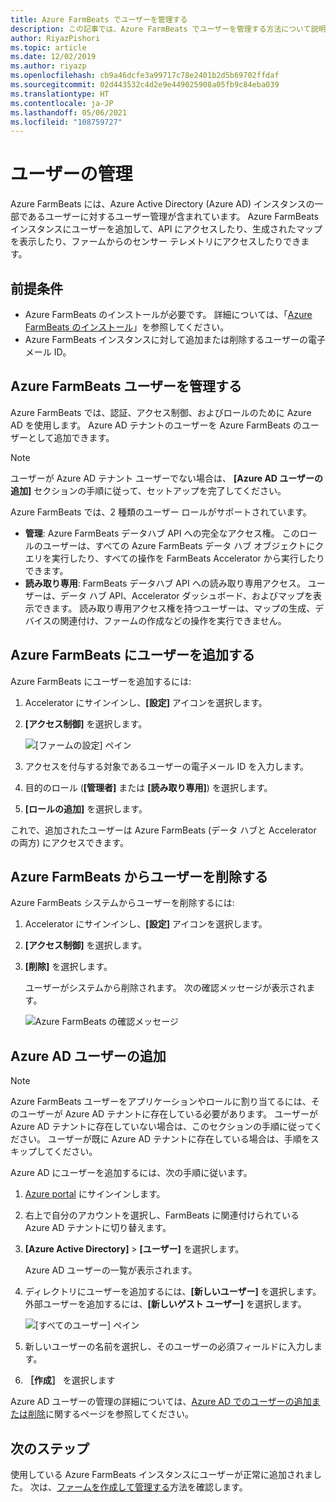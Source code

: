 ```yaml
---
title: Azure FarmBeats でユーザーを管理する
description: この記事では、Azure FarmBeats でユーザーを管理する方法について説明します。
author: RiyazPishori
ms.topic: article
ms.date: 12/02/2019
ms.author: riyazp
ms.openlocfilehash: cb9a46dcfe3a99717c78e2401b2d5b69702ffdaf
ms.sourcegitcommit: 02d443532c4d2e9e449025908a05fb9c84eba039
ms.translationtype: HT
ms.contentlocale: ja-JP
ms.lasthandoff: 05/06/2021
ms.locfileid: "108759727"
---
```

# <a name="manage-users"></a>ユーザーの管理

Azure FarmBeats には、Azure Active Directory (Azure AD) インスタンスの一部であるユーザーに対するユーザー管理が含まれています。 Azure FarmBeats インスタンスにユーザーを追加して、API にアクセスしたり、生成されたマップを表示したり、ファームからのセンサー テレメトリにアクセスしたりできます。

## <a name="prerequisites"></a>前提条件

- Azure FarmBeats のインストールが必要です。 詳細については、「[Azure FarmBeats のインストール](install-azure-farmbeats.md)」を参照してください。
- Azure FarmBeats インスタンスに対して追加または削除するユーザーの電子メール ID。

## <a name="manage-azure-farmbeats-users"></a>Azure FarmBeats ユーザーを管理する

Azure FarmBeats では、認証、アクセス制御、およびロールのために Azure AD を使用します。 Azure AD テナントのユーザーを Azure FarmBeats のユーザーとして追加できます。

> [!NOTE]
> ユーザーが Azure AD テナント ユーザーでない場合は、 **[Azure AD ユーザーの追加]** セクションの手順に従って、セットアップを完了してください。

Azure FarmBeats では、2 種類のユーザー ロールがサポートされています。

 - **管理**: Azure FarmBeats データハブ API への完全なアクセス権。 このロールのユーザーは、すべての Azure FarmBeats データ ハブ オブジェクトにクエリを実行したり、すべての操作を FarmBeats Accelerator から実行したりできます。
 - **読み取り専用**: FarmBeats データハブ API への読み取り専用アクセス。 ユーザーは、データ ハブ API、Accelerator ダッシュボード、およびマップを表示できます。 読み取り専用アクセス権を持つユーザーは、マップの生成、デバイスの関連付け、ファームの作成などの操作を実行できません。

## <a name="add-users-to-azure-farmbeats"></a>Azure FarmBeats にユーザーを追加する

Azure FarmBeats にユーザーを追加するには:

1. Accelerator にサインインし、**[設定]** アイコンを選択します。
2. **[アクセス制御]** を選択します。

    ![[ファームの設定] ペイン](./media/create-farms-in-azure-farmbeats/settings-users-1.png)

3. アクセスを付与する対象であるユーザーの電子メール ID を入力します。
4. 目的のロール (**[管理者]** または **[読み取り専用]**) を選択します。
5. **[ロールの追加]** を選択します。

これで、追加されたユーザーは Azure FarmBeats (データ ハブと Accelerator の両方) にアクセスできます。

## <a name="delete-users-from-azure-farmbeats"></a>Azure FarmBeats からユーザーを削除する

Azure FarmBeats システムからユーザーを削除するには:

1. Accelerator にサインインし、**[設定]** アイコンを選択します。
2. **[アクセス制御]** を選択します。
3. **[削除]** を選択します。

   ユーザーがシステムから削除されます。 次の確認メッセージが表示されます。

   ![Azure FarmBeats の確認メッセージ](./media/create-farms-in-azure-farmbeats/manage-users-2.png)

## <a name="add-azure-ad-users"></a>Azure AD ユーザーの追加

> [!NOTE]
> Azure FarmBeats ユーザーをアプリケーションやロールに割り当てるには、そのユーザーが Azure AD テナントに存在している必要があります。 ユーザーが Azure AD テナントに存在していない場合は、このセクションの手順に従ってください。 ユーザーが既に Azure AD テナントに存在している場合は、手順をスキップしてください。

Azure AD にユーザーを追加するには、次の手順に従います。

1. [Azure portal](https://portal.azure.com/) にサインインします。
2. 右上で自分のアカウントを選択し、FarmBeats に関連付けられている Azure AD テナントに切り替えます。
3. **[Azure Active Directory]**  >  **[ユーザー]** を選択します。

    Azure AD ユーザーの一覧が表示されます。

4. ディレクトリにユーザーを追加するには、**[新しいユーザー]** を選択します。 外部ユーザーを追加するには、**[新しいゲスト ユーザー]** を選択します。

    ![[すべてのユーザー] ペイン](./media/create-farms-in-azure-farmbeats/manage-users-3.png)

5. 新しいユーザーの名前を選択し、そのユーザーの必須フィールドに入力します。
6. **［作成］** を選択します

Azure AD ユーザーの管理の詳細については、[Azure AD でのユーザーの追加または削除](../../active-directory/fundamentals/add-users-azure-active-directory.md)に関するページを参照してください。

## <a name="next-steps"></a>次のステップ

使用している Azure FarmBeats インスタンスにユーザーが正常に追加されました。 次は、[ファームを作成して管理する](manage-farms-in-azure-farmbeats.md#create-farms)方法を確認します。